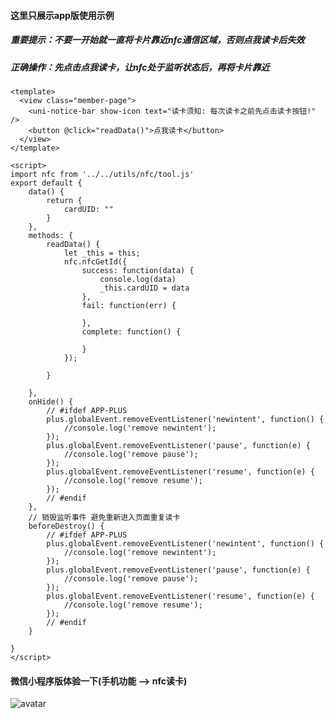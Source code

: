 #### 这里只展示app版使用示例    
##### 重要提示：不要一开始就一直将卡片靠近nfc通信区域，否则点我读卡后失效
##### 正确操作：先点击点我读卡，让nfc处于监听状态后，再将卡片靠近
	<template>
	  <view class="member-page">
		<uni-notice-bar show-icon text="读卡须知: 每次读卡之前先点击读卡按钮!" />
		<button @click="readData()">点我读卡</button>
	  </view>
    </template>

    <script>
	import nfc from '../../utils/nfc/tool.js'
	export default {
		data() {
			return {
				cardUID: ""
			}
		},
		methods: {
			readData() {
				let _this = this;
				nfc.nfcGetId({
					success: function(data) {
						console.log(data)
						_this.cardUID = data
					},
					fail: function(err) {

					},
					complete: function() {

					}
				});

			}
			
		},
		onHide() {
			// #ifdef APP-PLUS
			plus.globalEvent.removeEventListener('newintent', function() {
				//console.log('remove newintent');
			});
			plus.globalEvent.removeEventListener('pause', function(e) {
				//console.log('remove pause');
			});
			plus.globalEvent.removeEventListener('resume', function(e) {
				//console.log('remove resume');
			});
			// #endif
		},
		// 销毁监听事件 避免重新进入页面重复读卡
		beforeDestroy() {
			// #ifdef APP-PLUS 
			plus.globalEvent.removeEventListener('newintent', function() {
				//console.log('remove newintent');
			});
			plus.globalEvent.removeEventListener('pause', function(e) {
				//console.log('remove pause');
			});
			plus.globalEvent.removeEventListener('resume', function(e) {
				//console.log('remove resume');
			});
			// #endif
		}
		
	}
    </script>
#### 微信小程序版体验一下(手机功能 --> nfc读卡)
![avatar](https://mp-a9f90fc5-628e-43f8-a370-00b89368841b.cdn.bspapp.com/cloudstorage/16ff40bb-d352-4f46-a9ed-2ef0406b19c0.jpg)
